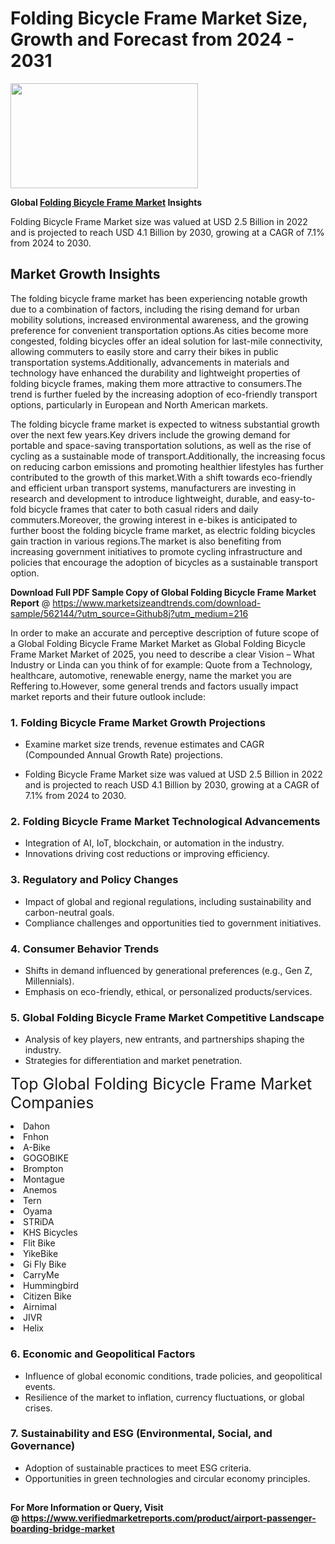 <H1>Folding Bicycle Frame Market Size, Growth and Forecast from 2024 - 2031</H1><img class="aligncenter size-medium wp-image-584254" src="https://thirdeyenews.in/wp-content/uploads/2024/09/Global-Market-Research-300x168.jpeg" alt="" width="300" height="168" /><p><strong>Global&nbsp;<a href="https://www.marketsizeandtrends.com/download-sample/562144/?utm_source=Github8j?utm_medium=216">Folding Bicycle Frame Market</a> Insights</strong></p><p>Folding Bicycle Frame Market size was valued at USD 2.5 Billion in 2022 and is projected to reach USD 4.1 Billion by 2030, growing at a CAGR of 7.1% from 2024 to 2030.</p><p><h2>Market Growth Insights</h2> <p>The folding bicycle frame market has been experiencing notable growth due to a combination of factors, including the rising demand for urban mobility solutions, increased environmental awareness, and the growing preference for convenient transportation options.As cities become more congested, folding bicycles offer an ideal solution for last-mile connectivity, allowing commuters to easily store and carry their bikes in public transportation systems.Additionally, advancements in materials and technology have enhanced the durability and lightweight properties of folding bicycle frames, making them more attractive to consumers.The trend is further fueled by the increasing adoption of eco-friendly transport options, particularly in European and North American markets.</p> <p>The folding bicycle frame market is expected to witness substantial growth over the next few years.Key drivers include the growing demand for portable and space-saving transportation solutions, as well as the rise of cycling as a sustainable mode of transport.Additionally, the increasing focus on reducing carbon emissions and promoting healthier lifestyles has further contributed to the growth of this market.With a shift towards eco-friendly and efficient urban transport systems, manufacturers are investing in research and development to introduce lightweight, durable, and easy-to-fold bicycle frames that cater to both casual riders and daily commuters.Moreover, the growing interest in e-bikes is anticipated to further boost the folding bicycle frame market, as electric folding bicycles gain traction in various regions.The market is also benefiting from increasing government initiatives to promote cycling infrastructure and policies that encourage the adoption of bicycles as a sustainable transport option.<p><span class=""><strong>Download Full PDF Sample Copy of Global Folding Bicycle Frame Market Report</strong> @ <a href="https://www.marketsizeandtrends.com/download-sample/562144/?utm_source=Github8j?utm_medium=216" target="_blank">https://www.marketsizeandtrends.com/download-sample/562144/?utm_source=Github8j?utm_medium=216</a></span></p><p>In order to make an accurate and perceptive description of future scope of a Global&nbsp;Folding Bicycle Frame Market Market as Global&nbsp;Folding Bicycle Frame Market Market of 2025, you need to describe a clear Vision &ndash; What Industry or Linda can you think of for example: Quote from a Technology, healthcare, automotive, renewable energy, name the market you are Reffering to.However, some general trends and factors usually impact market reports and their future outlook include:</p><h3>1.&nbsp;<strong>Folding Bicycle Frame Market Growth Projections</strong></h3><ul><li>Examine market size trends, revenue estimates and CAGR (Compounded Annual Growth Rate) projections.</li><li><p>Folding Bicycle Frame Market size was valued at USD 2.5 Billion in 2022 and is projected to reach USD 4.1 Billion by 2030, growing at a CAGR of 7.1% from 2024 to 2030.</p></li></ul><h3>2.&nbsp;<strong>Folding Bicycle Frame Market Technological Advancements</strong></h3><ul><li>Integration of AI, IoT, blockchain, or automation in the industry.</li><li>Innovations driving cost reductions or improving efficiency.</li></ul><h3>3.&nbsp;<strong>Regulatory and Policy Changes</strong></h3><ul><li>Impact of global and regional regulations, including sustainability and carbon-neutral goals.</li><li>Compliance challenges and opportunities tied to government initiatives.</li></ul><h3>4.&nbsp;<strong>Consumer Behavior Trends</strong></h3><ul><li>Shifts in demand influenced by generational preferences (e.g., Gen Z, Millennials).</li><li>Emphasis on eco-friendly, ethical, or personalized products/services.</li></ul><h3>5.&nbsp;<strong>Global Folding Bicycle Frame Market Competitive Landscape</strong></h3><ul><li>Analysis of key players, new entrants, and partnerships shaping the industry.</li><li>Strategies for differentiation and market penetration.</li></ul><p data-pm-slice="1 1 []"><span style="color: inherit; font-family: inherit; font-size: 25px;">Top Global Folding Bicycle Frame Market Companies</span></p><div class="" data-test-id=""><p><li>Dahon</li><li> Fnhon</li><li> A-Bike</li><li> GOGOBIKE</li><li> Brompton</li><li> Montague</li><li> Anemos</li><li> Tern</li><li> Oyama</li><li> STRiDA</li><li> KHS Bicycles</li><li> Flit Bike</li><li> YikeBike</li><li> Gi Fly Bike</li><li> CarryMe</li><li> Hummingbird</li><li> Citizen Bike</li><li> Airnimal</li><li> JIVR</li><li> Helix</li></p></div><h3>6.&nbsp;<strong>Economic and Geopolitical Factors</strong></h3><ul><li>Influence of global economic conditions, trade policies, and geopolitical events.</li><li>Resilience of the market to inflation, currency fluctuations, or global crises.</li></ul><h3>7.&nbsp;<strong>Sustainability and ESG (Environmental, Social, and Governance)</strong></h3><ul><li>Adoption of sustainable practices to meet ESG criteria.</li><li>Opportunities in green technologies and circular economy principles.</li></ul><h2><strong style="font-size: 14px;">For More Information or Query, Visit @&nbsp;</strong><a style="background-color: #ffffff; font-size: 14px;" href="https://www.marketsizeandtrends.com/report/folding-bicycle-frame-market/" target="_blank">https://www.verifiedmarketreports.com/product/airport-passenger-boarding-bridge-market</a></h2>